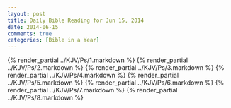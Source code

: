 ```yaml
---
layout: post
title: Daily Bible Reading for Jun 15, 2014
date: 2014-06-15
comments: true
categories: [Bible in a Year]
---
```

{% render_partial ../KJV/Ps/1.markdown %}
{% render_partial ../KJV/Ps/2.markdown %}
{% render_partial ../KJV/Ps/3.markdown %}
{% render_partial ../KJV/Ps/4.markdown %}
{% render_partial ../KJV/Ps/5.markdown %}
{% render_partial ../KJV/Ps/6.markdown %}
{% render_partial ../KJV/Ps/7.markdown %}
{% render_partial ../KJV/Ps/8.markdown %}
